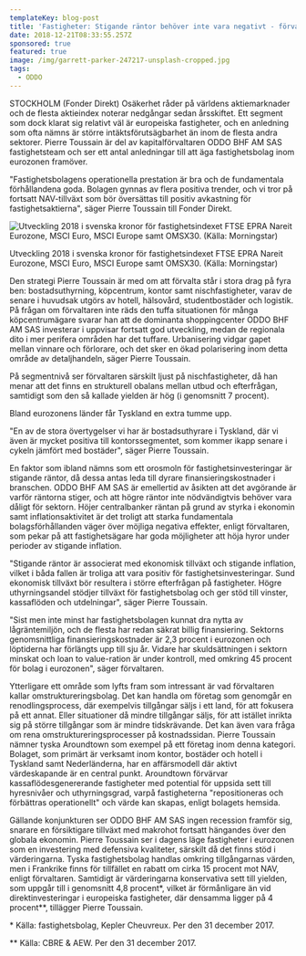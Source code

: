 ```yaml
---
templateKey: blog-post
title: 'Fastigheter: Stigande räntor behöver inte vara negativt - förvaltare'
date: 2018-12-21T08:33:55.257Z
sponsored: true
featured: true
image: /img/garrett-parker-247217-unsplash-cropped.jpg
tags:
  - ODDO
---
```

STOCKHOLM (Fonder Direkt) Osäkerhet råder på världens aktiemarknader och de flesta aktieindex noterar nedgångar sedan årsskiftet. Ett segment som dock klarat sig relativt väl är europeiska fastigheter, och en anledning som ofta nämns är större intäktsförutsägbarhet än inom de flesta andra sektorer. Pierre Toussain är del av kapitalförvaltaren ODDO BHF AM SAS fastighetsteam och ser ett antal anledningar till att äga fastighetsbolag inom eurozonen framöver.

"Fastighetsbolagens operationella prestation är bra och de fundamentala förhållandena goda. Bolagen gynnas av flera positiva trender, och vi tror på fortsatt NAV-tillväxt som bör översättas till positiv avkastning för fastighetsaktierna", säger Pierre Toussain till Fonder Direkt.

![Utveckling 2018 i svenska kronor för fastighetsindexet FTSE EPRA Nareit Eurozone, MSCI Euro, MSCI Europe samt OMSX30. (Källa: Morningstar)](/img/564811701.png)

<span class="image-caption">Utveckling 2018 i svenska kronor för fastighetsindexet FTSE EPRA Nareit Eurozone, MSCI Euro, MSCI Europe samt OMSX30. (Källa: Morningstar)</span>

Den strategi Pierre Toussain är med om att förvalta står i stora drag på fyra ben: bostadsuthyrning, köpcentrum, kontor samt nischfastigheter, varav de senare i huvudsak utgörs av hotell, hälsovård, studentbostäder och logistik. På frågan om förvaltaren inte räds den tuffa situationen för många köpcentrumägare svarar han att de dominanta shoppingcenter ODDO BHF AM SAS investerar i uppvisar fortsatt god utveckling, medan de regionala dito i mer perifera områden har det tuffare. Urbanisering vidgar gapet mellan vinnare och förlorare, och det sker en ökad polarisering inom detta område av detaljhandeln, säger Pierre Toussain.

På segmentnivå ser förvaltaren särskilt ljust på nischfastigheter, då han menar att det finns en strukturell obalans mellan utbud och efterfrågan, samtidigt som den så kallade yielden är hög (i genomsnitt 7 procent).

Bland eurozonens länder får Tyskland en extra tumme upp.

"En av de stora övertygelser vi har är bostadsuthyrare i Tyskland, där vi även är mycket positiva till kontorssegmentet, som kommer ikapp senare i cykeln jämfört med bostäder", säger Pierre Toussain.

En faktor som ibland nämns som ett orosmoln för fastighetsinvesteringar är stigande räntor, då dessa antas leda till dyrare finansieringskostnader i branschen. ODDO BHF AM SAS är emellertid av åsikten att det avgörande är varför räntorna stiger, och att högre räntor inte nödvändigtvis behöver vara dåligt för sektorn. Höjer centralbanker räntan på grund av styrka i ekonomin samt inflationsaktivitet är det troligt att starka fundamentala bolagsförhållanden väger över möjliga negativa effekter, enligt förvaltaren, som pekar på att fastighetsägare har goda möjligheter att höja hyror under perioder av stigande inflation.

"Stigande räntor är associerat med ekonomisk tillväxt och stigande inflation, vilket i båda fallen är troliga att vara positiv för fastighetsinvesteringar. Sund ekonomisk tillväxt bör resultera i större efterfrågan på fastigheter. Högre uthyrningsandel stödjer tillväxt för fastighetsbolag och ger stöd till vinster, kassaflöden och utdelningar", säger Pierre Toussain.

"Sist men inte minst har fastighetsbolagen kunnat dra nytta av lågräntemiljön, och de flesta har redan säkrat billig finansiering. Sektorns genomsnittliga finansieringskostnader är 2,3 procent i eurozonen och löptiderna har förlängts upp till sju år. Vidare har skuldsättningen i sektorn minskat och loan to value-ration är under kontroll, med omkring 45 procent för bolag i eurozonen", säger förvaltaren.

Ytterligare ett område som lyfts fram som intressant är vad förvaltaren kallar omstruktureringsbolag. Det kan handla om företag som genomgår en renodlingsprocess, där exempelvis tillgångar säljs i ett land, för att fokusera på ett annat. Eller situationer då mindre tillgångar säljs, för att istället inrikta sig på större tillgångar som är mindre tidskrävande. Det kan även vara fråga om rena omstruktureringsprocesser på kostnadssidan. Pierre Toussain nämner tyska Aroundtown som exempel på ett företag inom denna kategori. Bolaget, som primärt är verksamt inom kontor, bostäder och hotell i Tyskland samt Nederländerna, har en affärsmodell där aktivt värdeskapande är en central punkt. Aroundtown förvärvar kassaflödesgenererande fastigheter med potential för uppsida sett till hyresnivåer och uthyrningsgrad, varpå fastigheterna "repositioneras och förbättras operationellt" och värde kan skapas, enligt bolagets hemsida.

Gällande konjunkturen ser ODDO BHF AM SAS ingen recession framför sig, snarare en försiktigare tillväxt med makrohot fortsatt hängandes över den globala ekonomin. Pierre Toussain ser i dagens läge fastigheter i eurozonen som en investering med defensiva kvaliteter, särskilt då det finns stöd i värderingarna. Tyska fastighetsbolag handlas omkring tillgångarnas värden, men i Frankrike finns för tillfället en rabatt om cirka 15 procent mot NAV, enligt förvaltaren. Samtidigt är värderingarna konservativa sett till yielden, som uppgår till i genomsnitt 4,8 procent\*, vilket är förmånligare än vid direktinvesteringar i europeiska fastigheter, där densamma ligger på 4 procent\**, tillägger Pierre Toussain.

\* Källa: fastighetsbolag, Kepler Cheuvreux. Per den 31 december 2017.

\*\* Källa: CBRE & AEW. Per den 31 december 2017.
